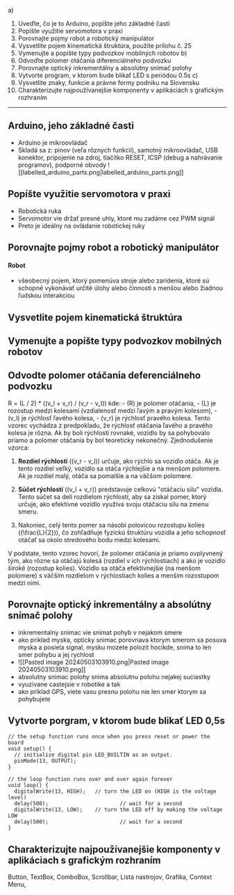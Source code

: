 a)
1. Uveďte, čo je to Arduino, popíšte jeho základné časti
2. Popíšte využitie servomotora v praxi
3. Porovnajte pojmy robot a robotický manipulátor
4. Vysvetlite pojem kinematická štruktúra, použite prílohu č. 25
5. Vymenujte a popíšte typy podvozkov mobilných robotov
b)
1. Odvoďte polomer otáčania diferenciálneho podvozku
2. Porovnajte optický inkrementálny a absolútny snímač polohy
3. Vytvorte program, v ktorom bude blikať LED s periódou 0.5s
c)
1. Vysvetlite znaky, funkcie a právne formy podniku na Slovensku
2. Charakterizujte najpoužívanejšie komponenty v aplikáciách s grafickým rozhraním


---

## Arduino, jeho základné časti
- Arduino je mikroovládač
- Skladá sa z: pinov (veľa rôznych funkcií), samotný mikroovládač, USB konektor, pripojenie na zdroj, tlačítko RESET, ICSP (debug a nahrávanie programov), podporné obvody
![[labelled_arduino_parts.png|labelled_arduino_parts.png]]
## Popíšte využitie servomotora v praxi
- Robotická ruka 
- Servomotor vie držať presné uhly, ktoré mu zadáme cez PWM signál
- Preto je ideálny na ovládanie robotickej ruky

## Porovnajte pojmy robot a robotický manipulátor

#### Robot
- všeobecný pojem, ktorý pomenúva stroje alebo zaridenia, ktoré sú schopné vykonávať určité úlohy alebo činnosti s menšou alebo žiadnou ľudskou interakciou

## Vysvetlite pojem kinematická štruktúra


## Vymenujte a popíšte typy podvozkov mobilných robotov


## Odvodte polomer otáčania deferenciálneho podvozku

 R = (L / 2) * ((v_l + v_r) / (v_r - v_l)) kde:
    - (R) je polomer otáčania,
    - (L) je rozostup medzi kolesami (vzdialenosť medzi ľavým a pravým kolesom),
    - (v_l) je rýchlosť ľavého kolesa,
    - (v_r) je rýchlosť pravého kolesa.
Tento vzorec vychádza z predpokladu, že rýchlosť otáčania ľavého a pravého kolesa je rôzna. Ak by boli rýchlosti rovnaké, vozidlo by sa pohybovalo priamo a polomer otáčania by bol teoreticky nekonečný. Zjednodušenie vzorca:
    
1. **Rozdiel rýchlostí** ((v_r - v_l)) určuje, ako rýchlo sa vozidlo otáča. Ak je tento rozdiel veľký, vozidlo sa otáča rýchlejšie a na menšom polomere. Ak je rozdiel malý, otáča sa pomalšie a na väčšom polomere.
    
2. **Súčet rýchlostí** ((v_l + v_r)) predstavuje celkovú "otáčaciu silu" vozidla. Tento súčet sa delí rozdielom rýchlostí, aby sa získal pomer, ktorý určuje, ako efektívne vozidlo využíva svoju otáčaciu silu na zmenu smeru.
    
3. Nakoniec, celý tento pomer sa násobí polovicou rozostupu kolies ((\frac{L}{2})), čo zohľadňuje fyzickú štruktúru vozidla a jeho schopnosť otáčať sa okolo stredového bodu medzi kolesami.
    
V podstate, tento vzorec hovorí, že polomer otáčania je priamo ovplyvnený tým, ako rôzne sa otáčajú kolesá (rozdiel v ich rýchlostiach) a ako je vozidlo široké (rozostup kolies). Vozidlo sa otáča efektívnejšie (na menšom polomere) s väčším rozdielom v rýchlostiach kolies a menším rozostupom medzi nimi.
## Porovnajte optický inkrementálny a absolútny snímač polohy
- inkrementalny snimac vie snimat pohyb v nejakom smere
- ako priklad myska, opticky snimac porovnava ktorym smerom sa posuva myska a posiela signal, mysku mozete polozit hocikde, snima to len smer pohybu a jej rychlost
- ![[Pasted image 20240503103910.png|Pasted image 20240503103910.png]]
- absolutny snimac polohy snima absolutnu polohu nejakej suciastky
- vyuzivane castejsie v robotike a tak
- ako priklad GPS, viete vasu presnu polohu nie len smer ktorym sa pohybujete
## Vytvorte porgram, v ktorom bude blikať LED 0,5s

```c++\
// the setup function runs once when you press reset or power the board
void setup() {
  // initialize digital pin LED_BUILTIN as an output.
  pinMode(13, OUTPUT);
}

// the loop function runs over and over again forever
void loop() {
  digitalWrite(13, HIGH);   // turn the LED on (HIGH is the voltage level)
  delay(500);                       // wait for a second
  digitalWrite(13, LOW);    // turn the LED off by making the voltage LOW
  delay(500);                       // wait for a second
}
```
## Charakterizujte najpoužívanejšie komponenty v aplikáciach s grafickým rozhraním
Button, TextBox, ComboBox, Scrollbar, Lista nastrojov, Grafika, Context Menu, 

